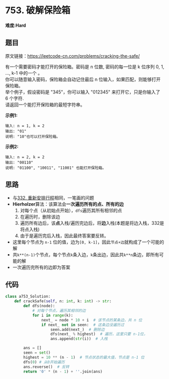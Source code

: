 # 753. 破解保险箱
**难度:Hard**
## 题目
原文链接：https://leetcode-cn.com/problems/cracking-the-safe/

有一个需要密码才能打开的保险箱。密码是 n 位数, 密码的每一位是 k 位序列 0, 1, ..., k-1 中的一个 。  
你可以随意输入密码，保险箱会自动记住最后 n 位输入，如果匹配，则能够打开保险箱。  
举个例子，假设密码是 "345"，你可以输入 "012345" 来打开它，只是你输入了 6 个字符.  
请返回一个能打开保险箱的最短字符串。

**示例1:**
```
输入: n = 1, k = 2
输出: "01"
说明: "10"也可以打开保险箱。
```
**示例2:**
```
输入: n = 2, k = 2
输出: "00110"
说明: "01100", "10011", "11001" 也能打开保险箱。
```

## 思路
* 与[332. 重新安排行程](https://github.com/czzbb/leetcode-python/blob/master/code/0332-%E9%87%8D%E6%96%B0%E5%AE%89%E6%8E%92%E8%A1%8C%E7%A8%8B.md)相同，一笔画的问题
* **Hierholzer**算法：该算法会**一次遍历所有的点、所有的边**
  1. 对每个点（从初始点开始），`dfs`遍历其所有相邻的点
  2. 在遍历时，删除该边
  3. 遍历所有边后，该**点**入栈/遍历完边后，将**边**入栈(本题是将边入栈，332是将点入栈)
  4. 由于是遍历完后入栈，因此最终答案要反转。
* 这里每个节点为 `n-1` 位的值，边为`[0, k-1]`，因此`节点+边`就构成了一个可能的解
* 共`k**(n-1)`个节点，每个节点`k`条入边，`k`条出边，因此共`k**n`条边，即所有可能的解
* 一次遍历完所有的边即为答案

## 代码
```python
class a753_Solution:
    def crackSafe(self, n: int, k: int) -> str:
        def dfs(node):
            # 对每个节点，遍历其相邻的边
            for i in range(k):
                next_ = node * 10 + i  # 该节点的某条边，共 n 位
                if next_ not in seen:  # 这条边没遍历过
                    seen.add(next_)  # 删除边
                    dfs(next_ % highest)  # 遍历，这里只要 n-1位，
                    ans.append(str(i))  # 入栈

        ans = []
        seen = set()
        highest = 10 ** (n - 1)  # 节点状态的最大值，节点是 n-1 位
        dfs(0) # 从0开始遍历
        ans.reverse()  # 反转
        return '0' * (n - 1) + ''.join(ans)
```
